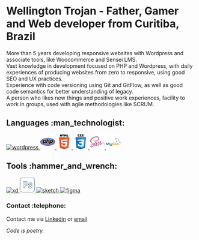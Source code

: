 <h1>Wellington Trojan - Father, Gamer and Web developer from Curitiba, Brazil</h1>

<p>More than 5 years developing responsive websites with Wordpress and associate tools, like Woocommerce and Sensei LMS.<br>Vast knowledge in development focused on PHP and Wordpress, with daily experiences of producing websites from zero to responsive, using good SEO and UX practices.<br>Experience with code versioning using Git and GitFlow, as well as good code semantics for better understanding of legacy.<br>A person who likes new things and positive work experiences, facility to work in groups, used with agile methodologies like SCRUM.</p>

<h2 align="left">Languages :man_technologist:</h2>
<p align="left"> 
<a href="https://wordpress.org" target="_blank"> <img src="https://cdn.iconscout.com/icon/free/png-512/wordpress-35-569289.png" alt="wordpress" width="40" height="40"/> </a> 
<a href="https://www.php.net" target="_blank"> <img src="https://raw.githubusercontent.com/devicons/devicon/master/icons/php/php-original.svg" alt="php" width="40" height="40"/> </a> 
<a href="https://www.w3.org/html/" target="_blank"> <img src="https://raw.githubusercontent.com/devicons/devicon/master/icons/html5/html5-original-wordmark.svg" alt="html5" width="40" height="40"/> </a> 
<a href="https://www.w3schools.com/css/" target="_blank"> <img src="https://raw.githubusercontent.com/devicons/devicon/master/icons/css3/css3-original-wordmark.svg" alt="css3" width="40" height="40"/> </a> 
<a href="https://sass-lang.com" target="_blank"> <img src="https://raw.githubusercontent.com/devicons/devicon/master/icons/sass/sass-original.svg" alt="sass" width="40" height="40"/> </a> 
<a href="https://www.mysql.com/" target="_blank"> <img src="https://raw.githubusercontent.com/devicons/devicon/master/icons/mysql/mysql-original-wordmark.svg" alt="mysql" width="40" height="40"/> </a> 
</p>
<h2 align="left">Tools	:hammer_and_wrench:</h2>
<a href="https://www.adobe.com/products/xd.html" target="_blank"> <img src="https://cdn.worldvectorlogo.com/logos/adobe-xd.svg" alt="xd" width="40" height="40"/> </a>
<a href="https://www.photoshop.com/en" target="_blank"> <img src="https://raw.githubusercontent.com/devicons/devicon/master/icons/photoshop/photoshop-line.svg" alt="photoshop" width="40" height="40"/> </a> 
<a href="https://www.sketch.com/" target="_blank"> <img src="https://www.vectorlogo.zone/logos/sketchapp/sketchapp-icon.svg" alt="sketch" width="40" height="40"/> </a> 
<a href="https://www.figma.com/" target="_blank"> <img src="https://www.vectorlogo.zone/logos/figma/figma-icon.svg" alt="figma" width="40" height="40"/> </a>

<h3 align="left">Contact :telephone:</h3>
<p>Contact me via <a href="https://www.linkedin.com/in/welltrojan/" target="_BLANK">Linkedin</a> or <a href="mailto:wellingtontrojan@gmail.com" target="_BLANK">email</a></p> 

<em>Code is poetry.</em>
